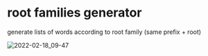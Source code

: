 # root families generator
generate lists of words according to root family (same prefix + root)

![2022-02-18_09-47](https://user-images.githubusercontent.com/64521731/154616612-3ddd5b05-d208-424a-9350-b9d087042e1a.png)
